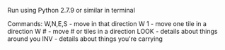 Run using Python 2.7.9 or similar in terminal

Commands:
W,N,E,S - move in that direction
W 1 - move one tile in a direction
W # - move # or tiles in a direction
LOOK - details about things around you
INV - details about things you're carrying